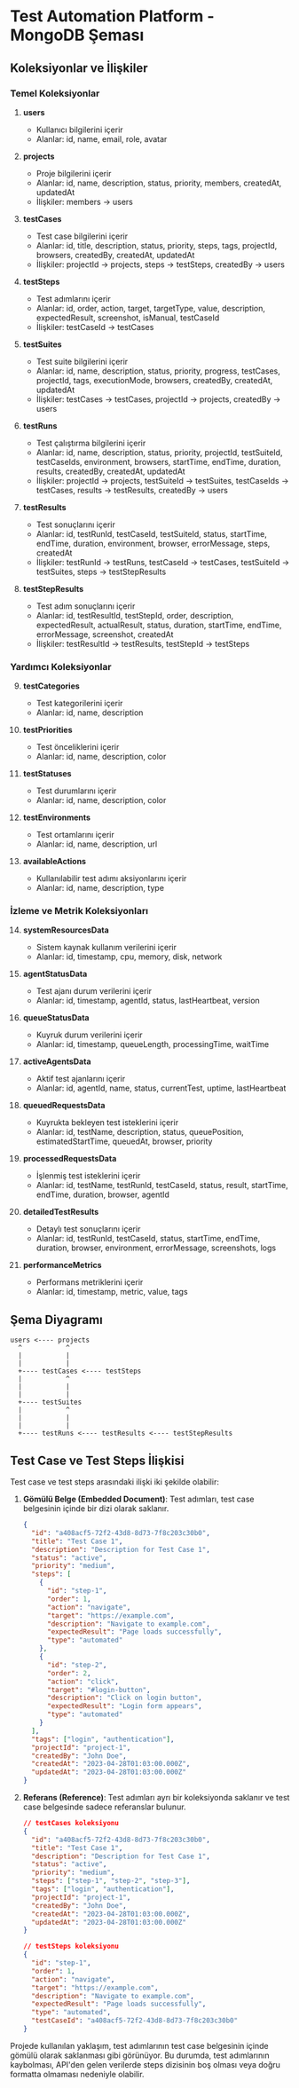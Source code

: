 # Test Automation Platform - MongoDB Şeması

## Koleksiyonlar ve İlişkiler

### Temel Koleksiyonlar

1. **users**
   - Kullanıcı bilgilerini içerir
   - Alanlar: id, name, email, role, avatar

2. **projects**
   - Proje bilgilerini içerir
   - Alanlar: id, name, description, status, priority, members, createdAt, updatedAt
   - İlişkiler: members -> users

3. **testCases**
   - Test case bilgilerini içerir
   - Alanlar: id, title, description, status, priority, steps, tags, projectId, browsers, createdBy, createdAt, updatedAt
   - İlişkiler: projectId -> projects, steps -> testSteps, createdBy -> users

4. **testSteps**
   - Test adımlarını içerir
   - Alanlar: id, order, action, target, targetType, value, description, expectedResult, screenshot, isManual, testCaseId
   - İlişkiler: testCaseId -> testCases

5. **testSuites**
   - Test suite bilgilerini içerir
   - Alanlar: id, name, description, status, priority, progress, testCases, projectId, tags, executionMode, browsers, createdBy, createdAt, updatedAt
   - İlişkiler: testCases -> testCases, projectId -> projects, createdBy -> users

6. **testRuns**
   - Test çalıştırma bilgilerini içerir
   - Alanlar: id, name, description, status, priority, projectId, testSuiteId, testCaseIds, environment, browsers, startTime, endTime, duration, results, createdBy, createdAt, updatedAt
   - İlişkiler: projectId -> projects, testSuiteId -> testSuites, testCaseIds -> testCases, results -> testResults, createdBy -> users

7. **testResults**
   - Test sonuçlarını içerir
   - Alanlar: id, testRunId, testCaseId, testSuiteId, status, startTime, endTime, duration, environment, browser, errorMessage, steps, createdAt
   - İlişkiler: testRunId -> testRuns, testCaseId -> testCases, testSuiteId -> testSuites, steps -> testStepResults

8. **testStepResults**
   - Test adım sonuçlarını içerir
   - Alanlar: id, testResultId, testStepId, order, description, expectedResult, actualResult, status, duration, startTime, endTime, errorMessage, screenshot, createdAt
   - İlişkiler: testResultId -> testResults, testStepId -> testSteps

### Yardımcı Koleksiyonlar

9. **testCategories**
   - Test kategorilerini içerir
   - Alanlar: id, name, description

10. **testPriorities**
    - Test önceliklerini içerir
    - Alanlar: id, name, description, color

11. **testStatuses**
    - Test durumlarını içerir
    - Alanlar: id, name, description, color

12. **testEnvironments**
    - Test ortamlarını içerir
    - Alanlar: id, name, description, url

13. **availableActions**
    - Kullanılabilir test adımı aksiyonlarını içerir
    - Alanlar: id, name, description, type

### İzleme ve Metrik Koleksiyonları

14. **systemResourcesData**
    - Sistem kaynak kullanım verilerini içerir
    - Alanlar: id, timestamp, cpu, memory, disk, network

15. **agentStatusData**
    - Test ajanı durum verilerini içerir
    - Alanlar: id, timestamp, agentId, status, lastHeartbeat, version

16. **queueStatusData**
    - Kuyruk durum verilerini içerir
    - Alanlar: id, timestamp, queueLength, processingTime, waitTime

17. **activeAgentsData**
    - Aktif test ajanlarını içerir
    - Alanlar: id, agentId, name, status, currentTest, uptime, lastHeartbeat

18. **queuedRequestsData**
    - Kuyrukta bekleyen test isteklerini içerir
    - Alanlar: id, testName, description, status, queuePosition, estimatedStartTime, queuedAt, browser, priority

19. **processedRequestsData**
    - İşlenmiş test isteklerini içerir
    - Alanlar: id, testName, testRunId, testCaseId, status, result, startTime, endTime, duration, browser, agentId

20. **detailedTestResults**
    - Detaylı test sonuçlarını içerir
    - Alanlar: id, testRunId, testCaseId, status, startTime, endTime, duration, browser, environment, errorMessage, screenshots, logs

21. **performanceMetrics**
    - Performans metriklerini içerir
    - Alanlar: id, timestamp, metric, value, tags

## Şema Diyagramı

```
users <---- projects
  ^           ^
  |           |
  |           |
  +---- testCases <---- testSteps
  |           ^
  |           |
  |           |
  +---- testSuites
  |           ^
  |           |
  |           |
  +---- testRuns <---- testResults <---- testStepResults
```

## Test Case ve Test Steps İlişkisi

Test case ve test steps arasındaki ilişki iki şekilde olabilir:

1. **Gömülü Belge (Embedded Document)**: Test adımları, test case belgesinin içinde bir dizi olarak saklanır.
   ```json
   {
     "id": "a408acf5-72f2-43d8-8d73-7f8c203c30b0",
     "title": "Test Case 1",
     "description": "Description for Test Case 1",
     "status": "active",
     "priority": "medium",
     "steps": [
       {
         "id": "step-1",
         "order": 1,
         "action": "navigate",
         "target": "https://example.com",
         "description": "Navigate to example.com",
         "expectedResult": "Page loads successfully",
         "type": "automated"
       },
       {
         "id": "step-2",
         "order": 2,
         "action": "click",
         "target": "#login-button",
         "description": "Click on login button",
         "expectedResult": "Login form appears",
         "type": "automated"
       }
     ],
     "tags": ["login", "authentication"],
     "projectId": "project-1",
     "createdBy": "John Doe",
     "createdAt": "2023-04-28T01:03:00.000Z",
     "updatedAt": "2023-04-28T01:03:00.000Z"
   }
   ```

2. **Referans (Reference)**: Test adımları ayrı bir koleksiyonda saklanır ve test case belgesinde sadece referanslar bulunur.
   ```json
   // testCases koleksiyonu
   {
     "id": "a408acf5-72f2-43d8-8d73-7f8c203c30b0",
     "title": "Test Case 1",
     "description": "Description for Test Case 1",
     "status": "active",
     "priority": "medium",
     "steps": ["step-1", "step-2", "step-3"],
     "tags": ["login", "authentication"],
     "projectId": "project-1",
     "createdBy": "John Doe",
     "createdAt": "2023-04-28T01:03:00.000Z",
     "updatedAt": "2023-04-28T01:03:00.000Z"
   }

   // testSteps koleksiyonu
   {
     "id": "step-1",
     "order": 1,
     "action": "navigate",
     "target": "https://example.com",
     "description": "Navigate to example.com",
     "expectedResult": "Page loads successfully",
     "type": "automated",
     "testCaseId": "a408acf5-72f2-43d8-8d73-7f8c203c30b0"
   }
   ```

Projede kullanılan yaklaşım, test adımlarının test case belgesinin içinde gömülü olarak saklanması gibi görünüyor. Bu durumda, test adımlarının kaybolması, API'den gelen verilerde steps dizisinin boş olması veya doğru formatta olmaması nedeniyle olabilir.
